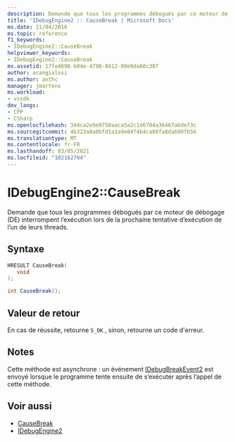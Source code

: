 ```yaml
---
description: Demande que tous les programmes débogués par ce moteur de débogage (DE) interrompent l’exécution lors de la prochaine tentative d’exécution de l’un de leurs threads.
title: 'IDebugEngine2 :: CauseBreak | Microsoft Docs'
ms.date: 11/04/2016
ms.topic: reference
f1_keywords:
- IDebugEngine2::CauseBreak
helpviewer_keywords:
- IDebugEngine2::CauseBreak
ms.assetid: 17fe4698-b04e-4798-8412-80e0da60c387
author: acangialosi
ms.author: anthc
manager: jmartens
ms.workload:
- vssdk
dev_langs:
- CPP
- CSharp
ms.openlocfilehash: 344ca2e9e9758aaca5a2c1e6784a36467abde73c
ms.sourcegitcommit: 4b323a8a8bfd1a1a9e84f4b4ca88fa8da690f656
ms.translationtype: MT
ms.contentlocale: fr-FR
ms.lasthandoff: 03/05/2021
ms.locfileid: "102162704"
---
```

# <a name="idebugengine2causebreak"></a>IDebugEngine2::CauseBreak
Demande que tous les programmes débogués par ce moteur de débogage (DE) interrompent l’exécution lors de la prochaine tentative d’exécution de l’un de leurs threads.

## <a name="syntax"></a>Syntaxe

```cpp
HRESULT CauseBreak( 
   void 
);
```

```csharp
int CauseBreak();
```

## <a name="return-value"></a>Valeur de retour
 En cas de réussite, retourne `S_OK` , sinon, retourne un code d'erreur.

## <a name="remarks"></a>Notes
 Cette méthode est asynchrone : un événement [IDebugBreakEvent2](../../../extensibility/debugger/reference/idebugbreakevent2.md) est envoyé lorsque le programme tente ensuite de s’exécuter après l’appel de cette méthode.

## <a name="see-also"></a>Voir aussi
- [CauseBreak](../../../extensibility/debugger/reference/idebugprogram2-causebreak.md)
- [IDebugEngine2](../../../extensibility/debugger/reference/idebugengine2.md)
